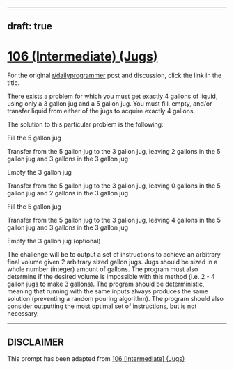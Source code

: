 ---
draft: true
----

# [106 (Intermediate) (Jugs)](https://www.reddit.com/r/dailyprogrammer/comments/11xjfd/10232012_challenge_106_intermediate_jugs/)

For the original [r/dailyprogrammer](https://www.reddit.com/r/dailyprogrammer/) post and discussion, click the link in the title.

There exists a problem for which you must get exactly 4 gallons of liquid, using only a 3 gallon jug and a 5 gallon jug. You must fill, empty, and/or transfer liquid from either of the jugs to acquire exactly 4 gallons. 

The solution to this particular problem is the following:

Fill the 5 gallon jug

Transfer from the 5 gallon jug to the 3 gallon jug, leaving 2 gallons in the 5 gallon jug and 3 gallons in the 3 gallon jug

Empty the 3 gallon jug

Transfer from the 5 gallon jug to the 3 gallon jug, leaving 0 gallons in the 5 gallon jug and 2 gallons in the 3 gallon jug

Fill the 5 gallon jug

Transfer from the 5 gallon jug to the 3 gallon jug, leaving 4 gallons in the 5 gallon jug and 3 gallons in the 3 gallon jug

Empty the 3 gallon jug (optional)

The challenge will be to output a set of instructions to achieve an arbitrary final volume given 2 arbitrary sized gallon jugs. Jugs should be sized in a whole number (integer) amount of gallons. The program must also determine if the desired volume is impossible with this method (i.e. 2 - 4 gallon jugs to make 3 gallons). The program should be deterministic, meaning that running with the same inputs always produces the same solution (preventing a random pouring algorithm). The program should also consider outputting the most optimal set of instructions, but is not necessary.


----
## **DISCLAIMER**
This prompt has been adapted from [106 [Intermediate] (Jugs)](https://www.reddit.com/r/dailyprogrammer/comments/11xjfd/10232012_challenge_106_intermediate_jugs/
)
